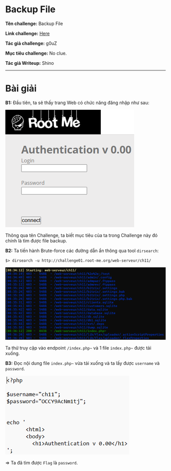 # Backup File

**Tên challenge:**  Backup File

**Link challenge:** [Here](https://www.root-me.org/en/Challenges/Web-Server/Backup-file)

**Tác giả challenge:** g0uZ

**Mục tiêu challenge:** No clue.

**Tác giả Writeup:** Shino

---

# Bài giải

**B1:** Đầu tiên, ta sẽ thấy trang Web có chức năng đăng nhập như sau:

![alt text](./images/image.png)

Thông qua tên Challenge, ta biết mục tiêu của ta trong Challenge này đó chính là tìm được file backup.

**B2:** Ta tiến hành Brute-force các đường dẫn ẩn thông qua tool `dirsearch`:
```
$> dirsearch -u http://challenge01.root-me.org/web-serveur/ch11/
```
![alt text](./images/image-1.png)

Ta thử truy cập vào endpoint `/index.php~` và 1 file `index.php~` được tải xuống.

**B3:** Đọc nội dung file `index.php~` vừa tải xuống và ta lấy được `username` và `password`.

![alt text](./images/image-2.png)

=> Ta đã tìm được `Flag` là `password`.
